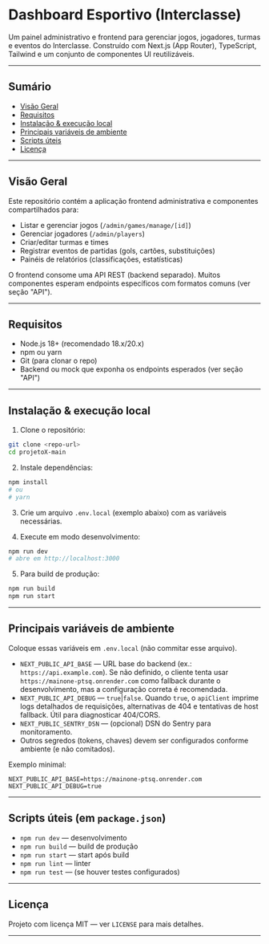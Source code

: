 # Dashboard Esportivo (Interclasse)

Um painel administrativo e frontend para gerenciar jogos, jogadores, turmas e eventos do Interclasse. Construído com Next.js (App Router), TypeScript, Tailwind e um conjunto de componentes UI reutilizáveis.

---

## Sumário

- [Visão Geral](#vis%C3%A3o-geral)
- [Requisitos](#requisitos)
- [Instalação & execução local](#instala%C3%A7%C3%A3o--execu%C3%A7%C3%A3o-local)
- [Principais variáveis de ambiente](#principais-vari%C3%A1veis-de-ambiente)
- [Scripts úteis](#scripts-%C3%BAteis)
- [Licença](#licen%C3%A7a)

---

## Visão Geral

Este repositório contém a aplicação frontend administrativa e componentes compartilhados para:
- Listar e gerenciar jogos (`/admin/games/manage/[id]`)
- Gerenciar jogadores (`/admin/players`)
- Criar/editar turmas e times
- Registrar eventos de partidas (gols, cartões, substituições)
- Painéis de relatórios (classificações, estatísticas)

O frontend consome uma API REST (backend separado). Muitos componentes esperam endpoints específicos com formatos comuns (ver seção "API").

---

## Requisitos

- Node.js 18+ (recomendado 18.x/20.x)
- npm ou yarn
- Git (para clonar o repo)
- Backend ou mock que exponha os endpoints esperados (ver seção "API")

---

## Instalação & execução local

1. Clone o repositório:
```bash
git clone <repo-url>
cd projetoX-main
```

2. Instale dependências:
```bash
npm install
# ou
# yarn
```

3. Crie um arquivo `.env.local` (exemplo abaixo) com as variáveis necessárias.

4. Execute em modo desenvolvimento:
```bash
npm run dev
# abre em http://localhost:3000
```

5. Para build de produção:
```bash
npm run build
npm run start
```

---

## Principais variáveis de ambiente

Coloque essas variáveis em `.env.local` (não commitar esse arquivo).

- `NEXT_PUBLIC_API_BASE` — URL base do backend (ex.: `https://api.example.com`). Se não definido, o cliente tenta usar `https://mainone-ptsq.onrender.com` como fallback durante o desenvolvimento, mas a configuração correta é recomendada.
- `NEXT_PUBLIC_API_DEBUG` — `true`|`false`. Quando `true`, o `apiClient` imprime logs detalhados de requisições, alternativas de 404 e tentativas de host fallback. Útil para diagnosticar 404/CORS.
- `NEXT_PUBLIC_SENTRY_DSN` — (opcional) DSN do Sentry para monitoramento.
- Outros segredos (tokens, chaves) devem ser configurados conforme ambiente (e não comitados).

Exemplo minimal:
```
NEXT_PUBLIC_API_BASE=https://mainone-ptsq.onrender.com
NEXT_PUBLIC_API_DEBUG=true
```

---

## Scripts úteis (em `package.json`)

- `npm run dev` — desenvolvimento
- `npm run build` — build de produção
- `npm run start` — start após build
- `npm run lint` — linter
- `npm run test` — (se houver testes configurados)

---

## Licença

Projeto com licença MIT — ver `LICENSE` para mais detalhes.

---

